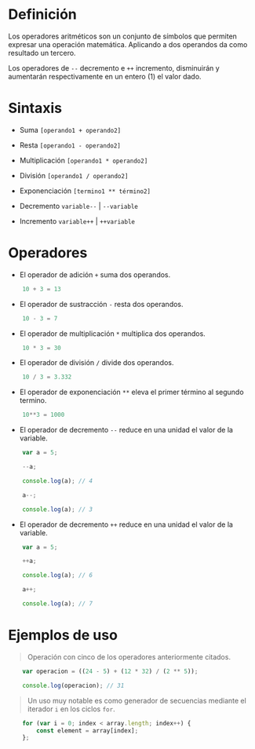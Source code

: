# 

# Definición
Los operadores aritméticos son un conjunto de símbolos que permiten expresar una operación matemática. Aplicando a dos operandos da como resultado un tercero.

Los operadores de ```--``` decremento  e ```++``` incremento, disminuirán y aumentarán respectivamente en un entero (1) el valor dado.

# Sintaxis
- Suma
```[operando1 + operando2]```

- Resta
```[operando1 - operando2]```

- Multiplicación
```[operando1 * operando2]```

- División
```[operando1 / operando2]```

- Exponenciación
```[termino1 ** término2]```

- Decremento
```variable--``` | 
```--variable```

- Incremento
```variable++``` | 
```++variable```

# Operadores
- El operador de adición ```+``` suma dos operandos.

```js
    10 + 3 = 13
```

- El operador de sustracción ```-``` resta dos operandos.

```js
    10 - 3 = 7
```

- El operador de multiplicación ```*``` multiplica dos operandos.

```js
    10 * 3 = 30
```

- El operador de división ```/``` divide dos operandos.

```js
    10 / 3 = 3.332
```

- El operador de exponenciación ```**``` eleva el primer término al segundo termino.

```js
    10**3 = 1000
```

- El operador de decremento ```--``` reduce en una unidad el valor de la variable.

```js
    var a = 5;

    --a;

    console.log(a); // 4

    a--;

    console.log(a); // 3
```

- El operador de decremento ```++``` reduce en una unidad el valor de la variable.

```js
    var a = 5;

    ++a;

    console.log(a); // 6

    a++;

    console.log(a); // 7
```
# Ejemplos de uso
> Operación con cinco de los operadores anteriormente citados.

```js
    var operacion = ((24 - 5) + (12 * 32) / (2 ** 5));

    console.log(operacion); // 31
```

> Un uso muy notable es como generador de secuencias mediante el iterador ```i``` en los ciclos ```for```.

```js
    for (var i = 0; index < array.length; index++) {
        const element = array[index];
    };
```